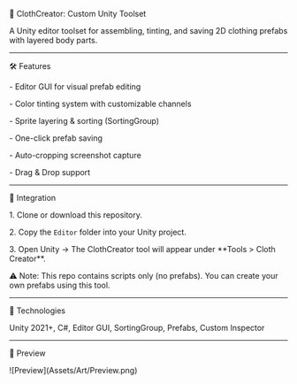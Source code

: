 👕 ClothCreator: Custom Unity Toolset



A Unity editor toolset for assembling, tinting, and saving 2D clothing prefabs with layered body parts.



---



🛠 Features

\- Editor GUI for visual prefab editing

\- Color tinting system with customizable channels

\- Sprite layering \& sorting (SortingGroup)

\- One-click prefab saving

\- Auto-cropping screenshot capture

\- Drag \& Drop support



---



🚀 Integration

1\. Clone or download this repository.

2\. Copy the `Editor` folder into your Unity project.

3\. Open Unity → The ClothCreator tool will appear under \*\*Tools > Cloth Creator\*\*.



⚠️ Note: This repo contains scripts only (no prefabs). You can create your own prefabs using this tool.



---



🧠 Technologies

Unity 2021+, C#, Editor GUI, SortingGroup, Prefabs, Custom Inspector



---



🎨 Preview

!\[Preview](Assets/Art/Preview.png)  



